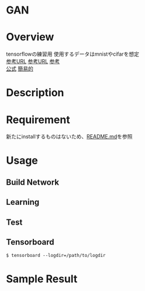 GAN
====

# Overview
tensorflowの練習用
使用するデータはmnistやcifarを想定  
[参考URL](https://github.com/yihui-he/GAN-MNIST)
[参考URL](https://github.com/katsugeneration/sngan-with-projection-tensorflow/tree/master/models)
[参考](https://github.com/keiohta/tf_gans)  
[公式](https://github.com/carpedm20/DCGAN-tensorflow)
[簡易的](https://github.com/nogawanogawa/simpleGAN_tensorflow)

# Description



# Requirement
新たにinstallするものはないため、[README.md](../README.md)を参照

# Usage
## Build Network


## Learning
## Test

## Tensorboard
```
$ tensorboard --logdir=/path/to/logdir
```
 
# Sample Result
